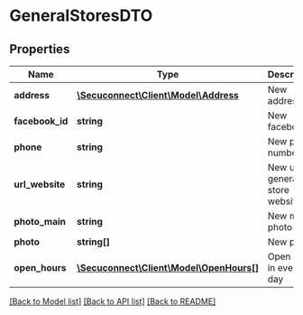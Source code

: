 # GeneralStoresDTO

## Properties
Name | Type | Description | Notes
------------ | ------------- | ------------- | -------------
**address** | [**\Secuconnect\Client\Model\Address**](Address.md) | New address | 
**facebook_id** | **string** | New facebook id | 
**phone** | **string** | New phone number | 
**url_website** | **string** | New url to general store website | 
**photo_main** | **string** | New main photo | 
**photo** | **string[]** | New photos | 
**open_hours** | [**\Secuconnect\Client\Model\OpenHours[]**](OpenHours.md) | Open hours in every day | 

[[Back to Model list]](../README.md#documentation-for-models) [[Back to API list]](../README.md#documentation-for-api-endpoints) [[Back to README]](../../README.md)


